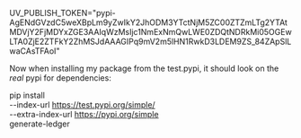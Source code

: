UV_PUBLISH_TOKEN="pypi-AgENdGVzdC5weXBpLm9yZwIkY2JhODM3YTctNjM5ZC00ZTZmLTg2YTAtMDVjY2FjMDYxZGE3AAIqWzMsIjc1NmExNmQwLWE0ZDQtNDRkMi05OGEwLTA0ZjE2ZTFkY2ZhMSJdAAAGIPq9mV2m5lHN1RwkD3LDEM9ZS_84ZApSlLwaCAsTFAoI"


Now when installing my package from the test.pypi, it should look on the _real_ pypi for dependencies:
    
pip install \
    --index-url https://test.pypi.org/simple/ \
    --extra-index-url https://pypi.org/simple \
    generate-ledger
